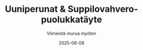 ---
title: "Uuniperunat & Suppilovahvero-puolukkatäyte"
image: "https://vegaanibotti.lauravuo.me/2025/06/2025-06-08_small.png"
date: 2025-06-08
receipt_url: "https://viimeistamuruamyoten.com/uuniperunat-suppilovahvero-puolukkatayte/"
author: "Viimeistä murua myöten"
---